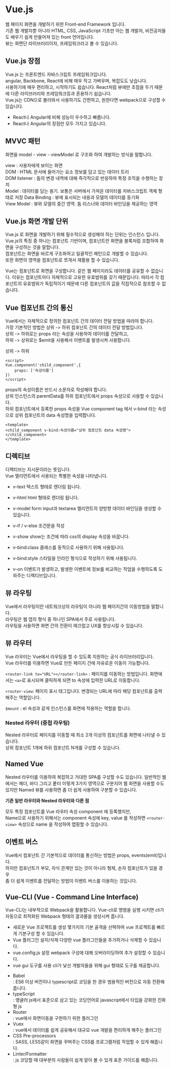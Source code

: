 # Vue.js

웹 페이지 화면을 개발하기 위한 Front-end Framework 입니다.  
기존 웹 개발자뿐 아니라 HTML, CSS, JavaScript 기초만 아는 웹 개발자, 비전공자들도 배우기 쉽게 만들어져 있는 front 언어입니다.  
뷰는 화면단 라이브러리이자, 프레임워크라고 볼 수 있습니다. 

## Vue.js 장점

Vue.js 는 프론트엔드 자바스크립트 프레임워크입니다.  
angular, Backbone, React에 비해 매우 작고 가벼우며, 복잡도도 낮습니다.  
사용하기에 매우 편리하고, 시작하기도 쉽습니다. React처럼 뷰에만 초점을 두기 때문에 다른 라이브러리와 프레임워크등과 혼용하기 쉽습니다.  
Vue.js는 CDN으로 불러와서 사용하기도 간편하고, 원한다면 webpack으로 구성할 수 있습니다.  
- React나 Angular에 비해 성능이 우수하고 빠릅니다. 
- React나 Angular의 장점만 모두 가지고 있습니다. 

## MVVC 패턴

화면을 model - view - viewModel 로 구조화 하여 개발하는 방식을 말합니다.

view : 사용자에게 보이는 화면  
DOM : HTML 문서에 들어가는 요소 정보를 담고 있는 데이터 트리  
DOM listener : 돔의 변경 내역에 대해 즉각적으로 반응하여 특정 조직을 수행하는 장치  
Model : 데이터를 담는 용기. 보통은 서버에서 가져온 데이터를 자바스크립트 객체 형태로 저장 
Data Binding : 뷰에 표시되는 내용과 모델의 데이터를 동기화  
View Model : 뷰와 모델의 중간 영역. 돔 리스너와 데이터 바인딩을 제공하는 영역  

## Vue.js 화면 개발 단위 

Vue.js 로 화면을 개발하기 위해 필수적으로 생성해야 하는 단위는 인스턴스 입니다.  
Vue.js의 특징 중 하나는 컴포넌트 기반이며, 컴포넌트란 화면을 블록처럼 조합하여 화면을 구성하는 것을 말합니다.  
컴포넌트는 화면을 바르게 구조화하고 일괄적인 패턴으로 개발할 수 있습니다.  
또한 화면의 영역을 컴포넌트로 쪼개서 재활용 할 수 있습니다.

Vue는 컴포넌트로 화면을 구성합니다. 같은 웹 페이지라도 데이터를 공유할 수 없습니다. 이유는 컴포넌트마다 자체적으로 고유한 유효범위를 갖기 때문입니다. 따라서 각 컴포넌트의 유효범위가 독립적이기 때문에 다른 컴포넌트의 값을 직접적으로 참조할 수 없습니다. 

## Vue 컴포넌트 간의 통신 

Vue에서는 자체적으로 정의한 컴포넌트 간의 데이터 전달 방법을 따라야 합니다.  
가장 기본적인 방법은 상위 -> 하위 컴포넌트 간의 데이터 전달 방법입니다.  
상위 -> 하위로는 props 라는 속성을 사용하여 데이터를 전달하고,  
하위 -> 상위로는 $emit을 사용해서 이벤트를 발생시켜 사용합니다. 

상위 -> 하위
```vue
<script>
Vue.component('child_component',{
    props: ['속성이름']
})
</script>
```

props의 속성이름은 반드시 소문자로 작성해야 합니다.  
상위 인스턴스의 parentData를 하위 컴포넌트에서 props 속성으로 사용할 수 있습니다.  
하위 컴포넌트에서 등록한 props 속성을 Vue component tag 에서 v-bind 라는 속성으로 상위 컴포넌트의 data 속성명을 입력합니다.  

```vue
<template>
<child_component v-bind:속성이름="상위 컴포넌트 data 속성명"></child_component>
</template>
```

## 디렉티브

디렉티브는 지시문이라는 뜻입니다.  
Vue 엘리먼트에서 사용되는 특별한 속성을 나타냅니다. 

- v-text 
  텍스트 형태로 렌더링 됩니다.

- v-html 
  html 형태로 렌더링 됩니다. 
  
- v-model 
  form input과 textarea 엘리먼트의 양방향 데이터 바인딩을 생성할 수 있습니다.

- v-if / v-else 
  조건문을 작성 

- v-show
  show는 조건에 따라 css의 display 속성을 바꿉니다. 

- v-bind:class 
  클래스를 동적으로 사용하기 위해 사용됩니다. 

- v-bind:style 
  스타일을 인라인 형식으로 작성하기 위해 사용됩니다. 

- v-on 
  이벤트가 발생하고, 발생한 이벤트에 정보를 비교하는 작업을 수행하도록 도와주는 디렉티브입니다. 

## 뷰 라우팅

Vue에서 라우팅이란 네트워크상의 라우팅이 아니라 웹 페이지간의 이동방법을 말합니다.  
라우팅은 웹 앱의 형식 중 하나인 SPA에서 주로 사용됩니다.  
라우팅을 사용하면 화면 간의 전환이 매끄럽고 UX를 향상시킬 수 있습니다. 

## 뷰 라우터 

Vue 라우터는 Vue에서 라우팅을 할 수 있도록 지원하는 공식 라이브러리입니다.  
Vue 라우터를 이용하면 Vue로 만든 페이지 간에 자유로운 이동이 가능합니다. 
  
`<router-link to="URL"></router-link>` : 페이지를 이동하는 방법입니다. 화면에서는 `<a>`로 표시되며 클릭하게 되면 to 속성에 입력한 URL로 이동합니다. 

`<router-view`: 페이지 표시 태그입니다. 변경되는 URL에 따라 해당 컴포넌트를 출력해주는 역할입니다. 

`$mount` : el 속성과 같게 인스턴스를 화면에 적용하는 역할을 합니다. 

### Nested 라우터 (중첩 라우팅)

Nested 라우터로 페이지를 이동할 때 최소 2개 이상의 컴포넌트를 화면에 나타낼 수 있습니다.  
상위 컴포넌트 1개에 하위 컴포넌트 N개를 구성할 수 있습니다. 

## Named Vue

Nested 라우터를 이용하여 복잡하고 거대한 SPA를 구성할 수도 있습니다. 일반적인 웹에서는 헤더, 바디 그리고 풑터 이렇게 3가지 영역으로 구분지어 웹 화면을 사용할 수도 있지만 Named 뷰를 사용하면 좀 더 쉽게 사용하여 구분할 수 있습니다.

**기존 일반 라우터와 Nested 라우터와 다른 점**

모두 특정 컴포넌트를 Vue 라우터 속성 component 에 등록했지만,  
Name으로 사용하기 위해서는 component 속성에 key, value 를 작성하면 `<router-view>` 속성으로 name 을 작성하여 맵핑할 수 있습니다. 

## 이벤트 버스 

Vue에서 컴포넌트 간 기본적으로 데이터를 통신하는 방법은 props, events(emit)입니다.  
하지만 컴포넌트가 부모, 자식 관계만 있는 것이 아니라 형제, 손자 컴포넌트가 있을 경우  
좀 더 쉽게 이벤트를 전달하는 방법이 이벤트 버스를 이용하는 것입니다. 

## Vue-CLI (Vue - Command Line Interface)

Vue-CLI는 내부적으로 Webpack을 활용합니다. Vue-cli로 명령을 실행 시키면 cli가 자동으로 최적화된 Webpack 형태의 결과물을 생성시켜 줍니다. 

- 새로운 Vue 프로젝트를 생성 
  몇가지의 기본 골격을 선택하여 vue 프로젝트를 빠르게 기본구성 할 수 있습니다. 
- Vue 플러그인 설치/삭제 
  다양한 vue 플러그인들을 추가하거나 삭제할 수 있습니다. 
- vue.config.js 설정 
  webpack 구성에 대해 오버라이딩하여 추가 설정할 수 있습니다. 
- vue gui 도구를 사용 
  cli가 낯선 개발자들을 위해 gui 형태로 도구를 제공합니다. 
  
* Babel  
  : ES6 이상 버전이나 typescript로 코딩을 한 경우 범용적인 버전으로 자동 전환해줍니다. 
* typeScript  
  : 앵귤러 js에서 표준으로 삼고 있는 코딩언어로 javascript에서 타입을 강화한 진화형 js
* Router  
  : vue에서 화면이동을 구현하기 위한 플러그인
* Vuex  
  : vue에서 데이터를 쉽게 공유해서 대규모 vue 개발을 편리하게 해주는 플러그인
* CSS Pre-processors  
  : SASS, LESS같이 화면을 꾸며주는 CSS를 프로그램처럼 작업할 수 있게 해줍니다.
* Linter/Formatter  
  : js 코딩할 때 대부분의 사람들이 쉽게 알아 볼 수 있게 표준 가이드를 해줍니다. 

